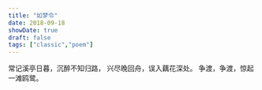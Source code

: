 ```yaml
---
title: "如梦令"
date: 2018-09-18
showDate: true
draft: false
tags: ["classic","poem"]
---
```


常记溪亭日暮，沉醉不知归路，
兴尽晚回舟，误入藕花深处。
争渡，争渡，惊起一滩鸥鹭。